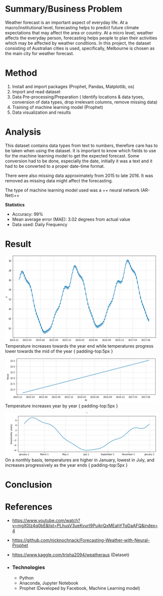 
# Summary/Business Problem
Weather forecast is an important aspect of everyday life. At a macro/institutional level, forecasting helps to predict future climate expectations that may affect the area or country. At a micro level, weather affects the everyday person, forecasting helps people to plan their activities which may be affected by weather conditions. In this project, the dataset consisting of Australian cities is used, specifically, Melbourne is chosen as the main city for weather forecast.

# Method
1. Install and import packages (Prophet, Pandas, Matplotlib, os)
2. Import and read dataset
3. Data Pre-processing/Preparation ( Identify locations & data tyoes, conversion of data types, drop irrelevant columns, remove missing data)
4. Training of machine learning model (Prophet)
5. Data visualization and results

# Analysis
This dataset contains data types from text to numbers, therefore care has to be taken when using the dataset. It is important to know which fields to use for the machine learning model to get the expected forecast. Some conversion had to be done, especially the date, initially it was a text and it had to be converted to a proper date-time format.

There were also missing data approximately from 2015 to late 2016. It was removed as missing data might affect the forecasting.

The type of machine learning model used was a ++ neural network (AR-Net)++ 

**Statistics**
* Accuracy: 99%
* Mean average error (MAE): 3.02 degrees from actual value
* Data used: Daily Frequency


# Result
![](https://github.com/360Appz/Data-Science-Machine-Learning/blob/main/Monterey/Images/1%20resize.png) <br> Temperature increases towards the year end while temperatures progress lower towards the mid of the year { padding-top:5px }

![](https://github.com/360Appz/Data-Science-Machine-Learning/blob/main/Monterey/Images/2%20resize.png) <br> Temperature increases year by year { padding-top:5px }

![](https://github.com/360Appz/Data-Science-Machine-Learning/blob/main/Monterey/Images/3%20resuze.png) <br> On a nonthly basis, temperatures are higher in January, lowest in July, and increases progressively as the year ends { padding-top:5px }

# Conclusion

# References
* https://www.youtube.com/watch?v=mgX0Iz4q0bE&list=PLhusV3ueKvurI9PujkrQxMEahYTqDaAFQ&index=4
* https://github.com/nicknochnack/Forecasting-Weather-with-Neural-Prophet
* https://www.kaggle.com/trisha2094/weatheraus (Dataset)

* ### Technologies
  * Python
  * Anaconda, Jupyter Notebook
  * Prophet (Developed by Facebook, Machine Learning model)
